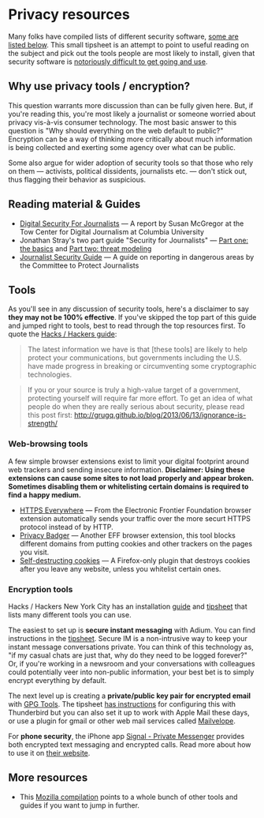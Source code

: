 Privacy resources
===

Many folks have compiled lists of different security software, [some are listed below](#more-resources). This small tipsheet is an attempt to point to useful reading on the subject and pick out the tools people are most likely to install, given that security software is [notoriously difficult to get going and use](http://www.washingtonpost.com/blogs/wonkblog/wp/2013/06/14/nsa-proof-encryption-exists-why-doesnt-anyone-use-it).

## Why use privacy tools / encryption?

This question warrants more discussion than can be fully given here. But, if you're reading this, you're most likely a journalist or someone worried about privacy vis-à-vis consumer technology. The most basic answer to this question is "Why should everything on the web default to public?" Encryption can be a way of thinking more critically about much information is being collected and exerting some agency over what can be public. 

Some also argue for wider adoption of security tools so that those who rely on them — activists, political dissidents, journalists etc. — don't stick out, thus flagging their behavior as suspicious.

## Reading material & Guides

* [Digital Security For Journalists](https://www.gitbook.com/book/susanemcg/digital-security-for-journalists/details) — A report by Susan McGregor at the Tow Center for Digital Journalism at Columbia University
* Jonathan Stray's two part guide "Security for Journalists" — [Part one: the basics](https://source.opennews.org/en-US/learning/security-journalists-part-one-basics/) and [Part two: threat modeling](https://source.opennews.org/en-US/learning/security-journalists-part-two-threat-modeling/)
* [Journalist Security Guide](https://cpj.org/reports/2012/04/journalist-security-guide.php) — A guide on reporting in dangerous areas by the Committee to Protect Journalists

## Tools

As you'll see in any discussion of security tools, here's a disclaimer to say **they may not be 100% effective**. If you've skipped the top part of this guide and jumped right to tools, best to read through the top resources first. To quote the [Hacks / Hackers guide](https://github.com/hackshackers/hhnyc-crypto/):

> The latest information we have is that [these tools] are likely to help protect your communications, but governments including the U.S. have made progress in breaking or circumventing some cryptographic technologies.

> If you or your source is truly a high-value target of a government, protecting yourself will require far more effort. To get an idea of what people do when they are really serious about security, please read this post first: <http://grugq.github.io/blog/2013/06/13/ignorance-is-strength/>

### Web-browsing tools

A few simple browser extensions exist to limit your digital footprint around web trackers and sending insecure information. **Disclaimer: Using these extensions can cause some sites to not load properly and appear broken. Sometimes disabling them or whitelisting certain domains is required to find a happy medium.**

* [HTTPS Everywhere](https://www.eff.org/https-everywhere) — From the Electronic Frontier Foundation browser extension automatically sends your traffic over the more securt HTTPS protocol instead of by HTTP.
* [Privacy Badger](https://www.eff.org/privacybadger) — Another EFF browser extension, this tool blocks different domains from putting cookies and other trackers on the pages you visit.
* [Self-destructing cookies](https://addons.mozilla.org/en-US/firefox/addon/self-destructing-cookies/) — A Firefox-only plugin that destroys cookies after you leave any website, unless you whitelist certain ones.

### Encryption tools

Hacks / Hackers New York City has an installation [guide](https://github.com/hackshackers/hhnyc-crypto/) and [tipsheet](https://github.com/hackshackers/hhnyc-crypto/blob/master/tipsheet.md) that lists many different tools you can use. 

The easiest to set up is **secure instant messaging** with Adium. You can find instructions in the [tipsheet](https://github.com/hackshackers/hhnyc-crypto/blob/master/tipsheet.md#adium-mac-os-x). Secure IM is a non-intrusive way to keep your instant message conversations private. You can think of this technology as, "if my casual chats are just that, why do they need to be logged forever?" Or, if you're working in a newsroom and your conversations with colleagues could potentially veer into non-public information, your best bet is to simply encrypt everything by default.

The next level up is creating a **private/public key pair for encrypted email** with [GPG Tools](https://gpgtools.org/). The tipsheet [has instructions](https://github.com/hackshackers/hhnyc-crypto/blob/master/tipsheet.md#thunderbird--enigmail) for configuring this with Thunderbird but you can also set it up to work with Apple Mail these days, or use a plugin for gmail or other web mail services called [Mailvelope](https://www.mailvelope.com/).

For **phone security**, the iPhone app [Signal - Private Messenger](https://itunes.apple.com/us/app/signal-private-messenger/id874139669?mt=8) provides both encrypted text messaging and encrypted calls. Read more about how to use it on [their website](https://whispersystems.org/).

## More resources

* This [Mozilla compilation](https://github.com/mozilla/DropItLike) points to a whole bunch of other tools and guides if you want to jump in further.
